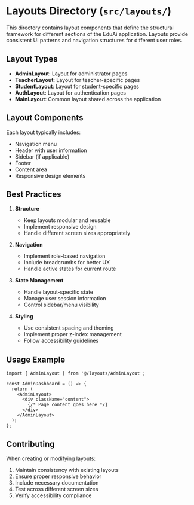 # Layouts Directory (`src/layouts/`)

This directory contains layout components that define the structural framework for different sections of the EduAi application. Layouts provide consistent UI patterns and navigation structures for different user roles.

## Layout Types

- **AdminLayout**: Layout for administrator pages
- **TeacherLayout**: Layout for teacher-specific pages
- **StudentLayout**: Layout for student-specific pages
- **AuthLayout**: Layout for authentication pages
- **MainLayout**: Common layout shared across the application

## Layout Components

Each layout typically includes:
- Navigation menu
- Header with user information
- Sidebar (if applicable)
- Footer
- Content area
- Responsive design elements

## Best Practices

1. **Structure**
   - Keep layouts modular and reusable
   - Implement responsive design
   - Handle different screen sizes appropriately

2. **Navigation**
   - Implement role-based navigation
   - Include breadcrumbs for better UX
   - Handle active states for current route

3. **State Management**
   - Handle layout-specific state
   - Manage user session information
   - Control sidebar/menu visibility

4. **Styling**
   - Use consistent spacing and theming
   - Implement proper z-index management
   - Follow accessibility guidelines

## Usage Example

```tsx
import { AdminLayout } from '@/layouts/AdminLayout';

const AdminDashboard = () => {
  return (
    <AdminLayout>
      <div className="content">
        {/* Page content goes here */}
      </div>
    </AdminLayout>
  );
};
```

## Contributing

When creating or modifying layouts:
1. Maintain consistency with existing layouts
2. Ensure proper responsive behavior
3. Include necessary documentation
4. Test across different screen sizes
5. Verify accessibility compliance 